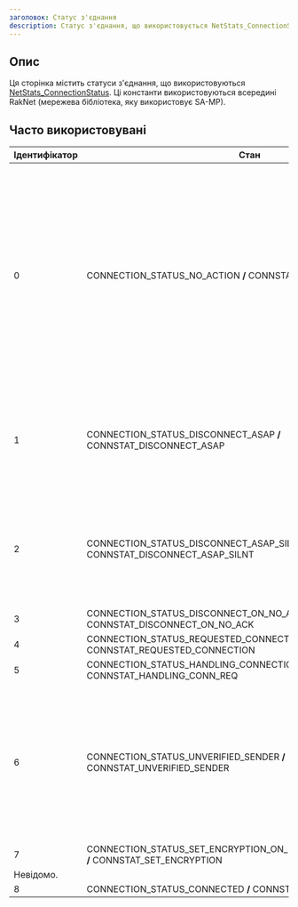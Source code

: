 ```yaml
---
заголовок: Статус з'єднання
description: Статус з'єднання, що використовується NetStats_ConnectionStatus.
---
```


## Опис

Ця сторінка містить статуси з'єднання, що використовуються [NetStats_ConnectionStatus](../functions/NetStats_ConnectionStatus). Ці константи використовуються всередині RakNet (мережева бібліотека, яку використовує SA-MP).

## Часто використовувані

| Ідентифікатор | Стан | Значення
| -------- | ----------------------------------------------------------------------------------------- | -------------------------------------------------------------------------------------------------------------------------------------------------------------------------------------------------------------------------------------------------------------------------------------------------------------------------------------------------------------------------------------------------------------------------------------------------------------------------------------------------------------------------------------------------------------------------------------------------------------------------------------------------------- |
| 0 | CONNECTION_STATUS_NO_ACTION **/** CONNSTAT_NO_ACTION | Щоразу, коли пакет має бути надіслано клієнту, його буде оброблено окремим потоком. Оскільки цей потік надсилає пакет, сервер може сказати... отримати пакет розриву з'єднання, який тим часом може бути оброблений. Це призведе до перегонів даних (а отже, поведінка не визначена). Щоб вирішити цю проблему, стан з'єднання буде змінено на CONNECTION_STATUS_NO_ACTION, і будь-які зміни в ідентифікаторі гравця не відбуватимуться, доки потік оновлення не дасть «зелене світло» головному потоку. Зараз, як розробнику сервера, цей стан з'єднання не дуже важливий для вас, тому, ймовірно, він вам ніколи не знадобиться. |
| 1 | CONNECTION_STATUS_DISCONNECT_ASAP **/** CONNSTAT_DISCONNECT_ASAP | Клієнт має бути від'єднаний якомога швидше. NetStats_ConnectionStatus може повернути це значення під час процесу від'єднання, зокрема, коли гравця ще не «по-справжньому» від'єднано, але [OnPlayerDisconnect](../callbacks/OnPlayerDisconnect) може вже спрацювати для цього гравця.                                                                                                                                                                                                                                                                                                                                    |
| 2 | CONNECTION_STATUS_DISCONNECT_ASAP_SILENTLY **/** CONNSTAT_DISCONNECT_ASAP_SILNT | Клієнта слід від'єднати якомога швидше, але без надсилання клієнту пакета ID_DISCONNECTION_NOTIFICATION. SA-MP надсилає його у кількох випадках (хоча сам SA-MP, скоріш за все, цього не робить, але RakNet точно робить), наприклад, коли пароль до сервера введено невірно.                                                                                                                                                                                                                                                                                                                                                     |
| 3 | CONNECTION_STATUS_DISCONNECT_ON_NO_ACK **/** CONNSTAT_DISCONNECT_ON_NO_ACK | Невідомо.                                                                                                                                                                                                                                                                                                                                                                                                                                                                                                                                                                                                                                                 |
| 4 | CONNECTION_STATUS_REQUESTED_CONNECTION **/** CONNSTAT_REQUESTED_CONNECTION | Клієнт запросив з'єднання з сервером.                                                                                                                                                                                                                                                                                                                                                                                                                                                                                                                                                                                                   |
| 5 | CONNECTION_STATUS_HANDLING_CONNECTION_REQUEST **/** CONNSTAT_HANDLING_CONN_REQ | Наразі сервер обробляє запит на з'єднання.                                                                                                                                                                                                                                                                                                                                                                                                                                                                                                                                                                                                 |
| 6 | CONNECTION_STATUS_UNVERIFIED_SENDER **/** CONNSTAT_UNVERIFIED_SENDER | Спочатку вхідні запити на з'єднання використовують UNVERIFIED_SENDER. Поки клієнт-серверне з'єднання перебуває в цьому стані, зчитуються лише пакети ID_CONNECTION_REQUEST. Сервер автоматично закриє з'єднання і додасть IP-адресу клієнта до тимчасового чорного списку, якщо буде надіслано щось інше. Можливість повернення цього стану функцією [NetStats_ConnectionStatus](../functions/NetStats_ConnectionStatus) викликає сумніви.                                                                                                                                                                                                          |
| 7 | CONNECTION_STATUS_SET_ENCRYPTION_ON_MULTIPLE_16_BYTE_PACKET **/** CONNSTAT_SET_ENCRYPTION |
| Невідомо. |
| 8 | CONNECTION_STATUS_CONNECTED **/** CONNSTAT_CONNECTED | Клієнт підключено до сервера.                                                                                                                                                                                                                                                                                                                                                                                                                                                                                                                                                                                                                   |


